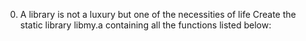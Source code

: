 0. A library is not a luxury but one of the necessities of life
Create the static library libmy.a containing all the functions listed below:
